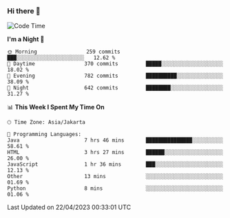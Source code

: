 ### Hi there 👋

<!--
**rmsubekti/rmsubekti** is a ✨ _special_ ✨ repository because its `README.md` (this file) appears on your GitHub profile.

Here are some ideas to get you started:

- 🔭 I’m currently working on ...
- 🌱 I’m currently learning ...
- 👯 I’m looking to collaborate on ...
- 🤔 I’m looking for help with ...
- 💬 Ask me about ...
- 📫 How to reach me: ...
- 😄 Pronouns: ...
- ⚡ Fun fact: ...
-->

<!--START_SECTION:waka-->
![Code Time](http://img.shields.io/badge/Code%20Time-1%2C343%20hrs%203%20mins-blue)

**I'm a Night 🦉** 

```text
🌞 Morning                259 commits         ███░░░░░░░░░░░░░░░░░░░░░░   12.62 % 
🌆 Daytime                370 commits         █████░░░░░░░░░░░░░░░░░░░░   18.02 % 
🌃 Evening                782 commits         ██████████░░░░░░░░░░░░░░░   38.09 % 
🌙 Night                  642 commits         ████████░░░░░░░░░░░░░░░░░   31.27 % 
```


📊 **This Week I Spent My Time On** 

```text
🕑︎ Time Zone: Asia/Jakarta

💬 Programming Languages: 
Java                     7 hrs 46 mins       ███████████████░░░░░░░░░░   58.61 % 
HTML                     3 hrs 27 mins       ██████░░░░░░░░░░░░░░░░░░░   26.00 % 
JavaScript               1 hr 36 mins        ███░░░░░░░░░░░░░░░░░░░░░░   12.13 % 
Other                    13 mins             ░░░░░░░░░░░░░░░░░░░░░░░░░   01.69 % 
Python                   8 mins              ░░░░░░░░░░░░░░░░░░░░░░░░░   01.06 % 
```


 Last Updated on 22/04/2023 00:33:01 UTC
<!--END_SECTION:waka-->
